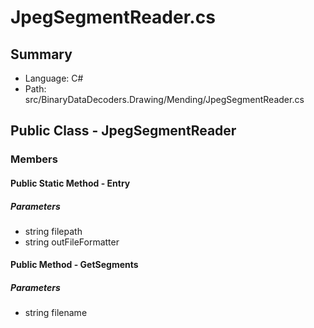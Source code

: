 ﻿# JpegSegmentReader.cs

## Summary

* Language: C#
* Path: src/BinaryDataDecoders.Drawing/Mending/JpegSegmentReader.cs

## Public Class - JpegSegmentReader

### Members

#### Public Static Method - Entry

#####  Parameters

 - string filepath 
 - string outFileFormatter 

#### Public Method - GetSegments

#####  Parameters

 - string filename 

